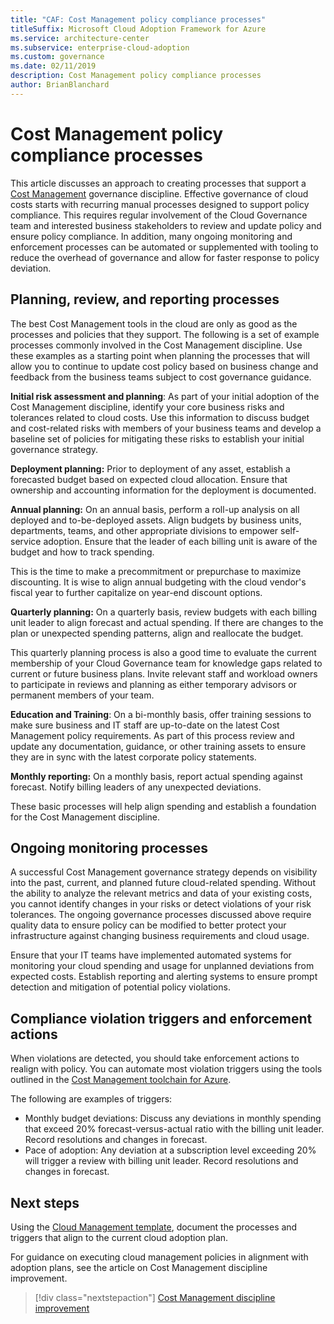 ```yaml
---
title: "CAF: Cost Management policy compliance processes"
titleSuffix: Microsoft Cloud Adoption Framework for Azure
ms.service: architecture-center
ms.subservice: enterprise-cloud-adoption
ms.custom: governance
ms.date: 02/11/2019
description: Cost Management policy compliance processes
author: BrianBlanchard
---
```


# Cost Management policy compliance processes

This article discusses an approach to creating processes that support a [Cost Management](./overview.md) governance discipline. Effective governance of cloud costs starts with recurring manual processes designed to support policy compliance. This requires regular involvement of the Cloud Governance team and interested business stakeholders to review and update policy and ensure policy compliance. In addition, many ongoing monitoring and enforcement processes can be automated or supplemented with tooling to reduce the overhead of governance and allow for faster response to policy deviation.

## Planning, review, and reporting processes

The best Cost Management tools in the cloud are only as good as the processes and policies that they support. The following is a set of example processes commonly involved in the Cost Management discipline. Use these examples as a starting point when planning the processes that will allow you to continue to update cost policy based on business change and feedback from the business teams subject to cost governance guidance.

**Initial risk assessment and planning**: As part of your initial adoption of the Cost Management discipline, identify your core business risks and tolerances related to cloud costs. Use this information to discuss budget and cost-related risks with members of your business teams and develop a baseline set of policies for mitigating these risks to establish your initial governance strategy.

**Deployment planning:** Prior to deployment of any asset, establish a forecasted budget based on expected cloud allocation. Ensure that ownership and accounting information for the deployment is documented.  

**Annual planning:** On an annual basis, perform a roll-up analysis on all deployed and to-be-deployed assets. Align budgets by business units, departments, teams, and other appropriate divisions to empower self-service adoption. Ensure that the leader of each billing unit is aware of the budget and how to track spending.

This is the time to make a precommitment or prepurchase to maximize discounting. It is wise to align annual budgeting with the cloud vendor's fiscal year to further capitalize on year-end discount options.

**Quarterly planning:** On a quarterly basis, review budgets with each billing unit leader to align forecast and actual spending. If there are changes to the plan or unexpected spending patterns, align and reallocate the budget.

This quarterly planning process is also a good time to evaluate the current membership of your Cloud Governance team for knowledge gaps related to current or future business plans. Invite relevant staff and workload owners to participate in reviews and planning as either temporary advisors or permanent members of your team.

**Education and Training**: On a bi-monthly basis, offer training sessions to make sure business and IT staff are up-to-date on the latest Cost Management policy requirements. As part of this process review and update any documentation, guidance, or other training assets to ensure they are in sync with the latest corporate policy statements.

**Monthly reporting:** On a monthly basis, report actual spending against forecast. Notify billing leaders of any unexpected deviations.

These basic processes will help align spending and establish a foundation for the Cost Management discipline.

## Ongoing monitoring processes

A successful Cost Management governance strategy depends on visibility into the past, current, and planned future cloud-related spending. Without the ability to analyze the relevant metrics and data of your existing costs, you cannot identify changes in your risks or detect violations of your risk tolerances. The ongoing governance processes discussed above require quality data to ensure policy can be modified to better protect your infrastructure against changing business requirements and cloud usage.

Ensure that your IT teams have implemented automated systems for monitoring your cloud spending and usage for unplanned deviations from expected costs. Establish reporting and alerting systems to ensure prompt detection and mitigation of potential policy violations.

## Compliance violation triggers and enforcement actions

When violations are detected, you should take enforcement actions to realign with policy. You can automate most violation triggers using the tools outlined in the [Cost Management toolchain for Azure](toolchain.md).

The following are examples of triggers:

* Monthly budget deviations: Discuss any deviations in monthly spending that exceed 20% forecast-versus-actual ratio with the billing unit leader. Record resolutions and changes in forecast.
* Pace of adoption: Any deviation at a subscription level exceeding 20% will trigger a review with billing unit leader. Record resolutions and changes in forecast.

## Next steps

Using the [Cloud Management template](./template.md), document the processes and triggers that align to the current cloud adoption plan.

For guidance on executing cloud management policies in alignment with adoption plans, see the article on Cost Management discipline improvement.

> [!div class="nextstepaction"]
> [Cost Management discipline improvement](./discipline-improvement.md)
